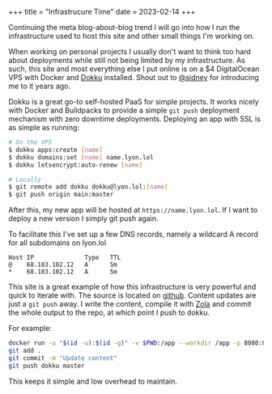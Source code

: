 +++
title = "Infrastrucure Time"
date = 2023-02-14
+++

Continuing the meta blog-about-blog trend I will go into how I run the infrastructure used to host this site and other small things I'm working on.

When working on personal projects I usually don't want to think too hard about deployments while still not being limited by my infrastructure. As such, this site and most everything else I put online is on a $4 DigitalOcean VPS with Docker and [Dokku](https://dokku.com/) installed. Shout out to [@sidney](https://sidney.kochman.org) for introducing me to it years ago.

Dokku is a great go-to self-hosted PaaS for simple projects. It works nicely with Docker and Buildpacks to provide a simple `git push` deployment mechanism with zero downtime deployments. Deploying an app with SSL is as simple as running:

```bash
# On the VPS
$ dokku apps:create [name]
$ dokku domains:set [name] name.lyon.lol
$ dokku letsencrypt:auto-renew [name]

# Locally
$ git remote add dokku dokku@lyon.lol:[name]
$ git push origin main:master
```

After this, my new app will be hosted at `https://name.lyon.lol`. If I want to deploy a new version I simply git push again.

To facilitate this I've set up a few DNS records, namely a wildcard A record for all subdomains on lyon.lol

```
Host IP              Type   TTL
@    68.183.102.12   A      5m
*    68.183.102.12   A      5m
```

This site is a great example of how this infrastructure is very powerful and quick to iterate with. The source is located on [github](https://github.com/jlyon1/lyon-lol). Content updates are just a `git push` away. I write the content, compile it with [Zola](https://www.getzola.org/) and commit the whole output to the repo, at which point I push to dokku.

For example:

```bash
docker run -u "$(id -u):$(id -g)" -v $PWD:/app --workdir /app -p 8080:8080 -p 1024:1024 ghcr.io/getzola/zola:v0.16.0 build
git add .
git commit -m "Update content"
git push dokku master
```

This keeps it simple and low overhead to maintain.